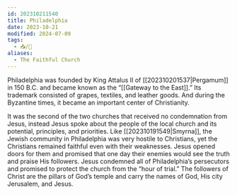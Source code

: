 ```yaml
---
id: 202310211540
title: Philadelphia
date: 2023-10-21
modified: 2024-07-09
tags:
  - 📥/🌻
aliases:
  - The Faithful Church
---
```

Philadelphia was founded by King Attalus II of [[202310201537|Pergamum]] in 150 B.C. and became known as the “[[Gateway to the East]].” Its trademark consisted of grapes, textiles, and leather goods. And during the Byzantine times, it became an important center of Christianity.

It was the second of the two churches that received no condemnation from Jesus, instead Jesus spoke about the people of the local church and its potential, principles, and priorities. Like [[202310191549|Smyrna]], the Jewish community in Philadelphia was very hostile to Christians, yet the Christians remained faithful even with their weaknesses. Jesus opened doors for them and promised that one day their enemies would see the truth and praise His followers. Jesus condemned all of Philadelphia’s persecutors and promised to protect the church from the “hour of trial.” The followers of Christ are the pillars of God’s temple and carry the names of God, His city Jerusalem, and Jesus.
